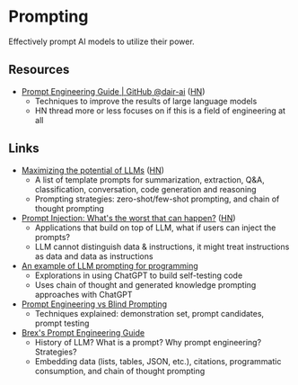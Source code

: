 # Prompting

Effectively prompt AI models to utilize their power.

## Resources

- [Prompt Engineering Guide | GitHub @dair-ai](https://github.com/dair-ai/Prompt-Engineering-Guide)
  ([HN](https://news.ycombinator.com/item?id=34883486))
  - Techniques to improve the results of large language models
  - HN thread more or less focuses on if this is a field of engineering at all

## Links

- [Maximizing the potential of LLMs](https://www.ruxu.dev/articles/ai/maximizing-the-potential-of-llms/)
  ([HN](https://news.ycombinator.com/item?id=35522080))
  - A list of template prompts for summarization, extraction, Q&A,
    classification, conversation, code generation and reasoning
  - Prompting strategies: zero-shot/few-shot prompting, and chain of thought
    prompting
- [Prompt Injection: What's the worst that can happen?](https://simonwillison.net/2023/Apr/14/worst-that-can-happen/)
  ([HN](https://news.ycombinator.com/item?id=35572290))
  - Applications that build on top of LLM, what if users can inject the prompts?
  - LLM cannot distinguish data & instructions, it might treat instructions as
    data and data as instructions
- [An example of LLM prompting for programming](https://martinfowler.com/articles/2023-chatgpt-xu-hao.html)
  - Explorations in using ChatGPT to build self-testing code
  - Uses chain of thought and generated knowledge prompting approaches with
    ChatGPT
- [Prompt Engineering vs Blind Prompting](https://mitchellh.com/writing/prompt-engineering-vs-blind-prompting)
  - Techniques explained: demonstration set, prompt candidates, prompt testing
- [Brex's Prompt Engineering Guide](https://github.com/brexhq/prompt-engineering)
  - History of LLM? What is a prompt? Why prompt engineering? Strategies?
  - Embedding data (lists, tables, JSON, etc.), citations, programmatic
    consumption, and chain of thought prompting

